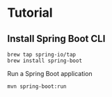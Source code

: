 # Tutorial
## Install Spring Boot CLI 
```shell
brew tap spring-io/tap
brew install spring-boot
```
Run a Spring Boot application
```shell
mvn spring-boot:run
```
